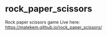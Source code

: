 # rock_paper_scissors
Rock paper scissors game
Live here: https://matekem.github.io/rock_paper_scissors/
